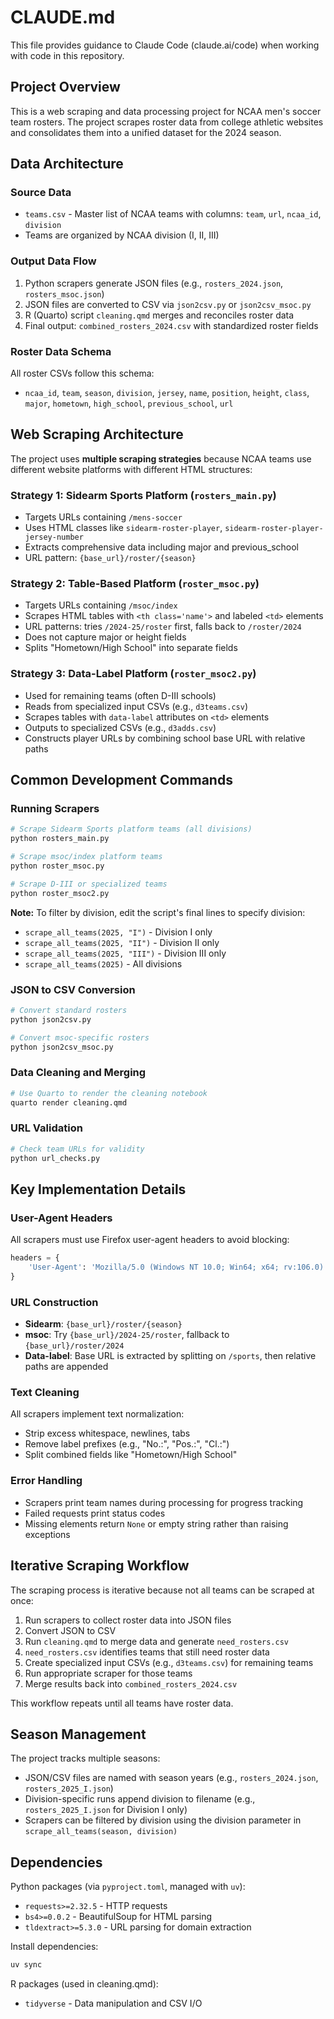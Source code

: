 # CLAUDE.md

This file provides guidance to Claude Code (claude.ai/code) when working with code in this repository.

## Project Overview

This is a web scraping and data processing project for NCAA men's soccer team rosters. The project scrapes roster data from college athletic websites and consolidates them into a unified dataset for the 2024 season.

## Data Architecture

### Source Data
- `teams.csv` - Master list of NCAA teams with columns: `team`, `url`, `ncaa_id`, `division`
- Teams are organized by NCAA division (I, II, III)

### Output Data Flow
1. Python scrapers generate JSON files (e.g., `rosters_2024.json`, `rosters_msoc.json`)
2. JSON files are converted to CSV via `json2csv.py` or `json2csv_msoc.py`
3. R (Quarto) script `cleaning.qmd` merges and reconciles roster data
4. Final output: `combined_rosters_2024.csv` with standardized roster fields

### Roster Data Schema
All roster CSVs follow this schema:
- `ncaa_id`, `team`, `season`, `division`, `jersey`, `name`, `position`, `height`, `class`, `major`, `hometown`, `high_school`, `previous_school`, `url`

## Web Scraping Architecture

The project uses **multiple scraping strategies** because NCAA teams use different website platforms with different HTML structures:

### Strategy 1: Sidearm Sports Platform (`rosters_main.py`)
- Targets URLs containing `/mens-soccer`
- Uses HTML classes like `sidearm-roster-player`, `sidearm-roster-player-jersey-number`
- Extracts comprehensive data including major and previous_school
- URL pattern: `{base_url}/roster/{season}`

### Strategy 2: Table-Based Platform (`roster_msoc.py`)
- Targets URLs containing `/msoc/index`
- Scrapes HTML tables with `<th class='name'>` and labeled `<td>` elements
- URL patterns: tries `/2024-25/roster` first, falls back to `/roster/2024`
- Does not capture major or height fields
- Splits "Hometown/High School" into separate fields

### Strategy 3: Data-Label Platform (`roster_msoc2.py`)
- Used for remaining teams (often D-III schools)
- Reads from specialized input CSVs (e.g., `d3teams.csv`)
- Scrapes tables with `data-label` attributes on `<td>` elements
- Outputs to specialized CSVs (e.g., `d3adds.csv`)
- Constructs player URLs by combining school base URL with relative paths

## Common Development Commands

### Running Scrapers
```bash
# Scrape Sidearm Sports platform teams (all divisions)
python rosters_main.py

# Scrape msoc/index platform teams
python roster_msoc.py

# Scrape D-III or specialized teams
python roster_msoc2.py
```

**Note:** To filter by division, edit the script's final lines to specify division:
- `scrape_all_teams(2025, "I")` - Division I only
- `scrape_all_teams(2025, "II")` - Division II only
- `scrape_all_teams(2025, "III")` - Division III only
- `scrape_all_teams(2025)` - All divisions

### JSON to CSV Conversion
```bash
# Convert standard rosters
python json2csv.py

# Convert msoc-specific rosters
python json2csv_msoc.py
```

### Data Cleaning and Merging
```bash
# Use Quarto to render the cleaning notebook
quarto render cleaning.qmd
```

### URL Validation
```bash
# Check team URLs for validity
python url_checks.py
```

## Key Implementation Details

### User-Agent Headers
All scrapers must use Firefox user-agent headers to avoid blocking:
```python
headers = {
    'User-Agent': 'Mozilla/5.0 (Windows NT 10.0; Win64; x64; rv:106.0) Gecko/20100101 Firefox/106.0'
}
```

### URL Construction
- **Sidearm**: `{base_url}/roster/{season}`
- **msoc**: Try `{base_url}/2024-25/roster`, fallback to `{base_url}/roster/2024`
- **Data-label**: Base URL is extracted by splitting on `/sports`, then relative paths are appended

### Text Cleaning
All scrapers implement text normalization:
- Strip excess whitespace, newlines, tabs
- Remove label prefixes (e.g., "No.:", "Pos.:", "Cl.:")
- Split combined fields like "Hometown/High School"

### Error Handling
- Scrapers print team names during processing for progress tracking
- Failed requests print status codes
- Missing elements return `None` or empty string rather than raising exceptions

## Iterative Scraping Workflow

The scraping process is iterative because not all teams can be scraped at once:

1. Run scrapers to collect roster data into JSON files
2. Convert JSON to CSV
3. Run `cleaning.qmd` to merge data and generate `need_rosters.csv`
4. `need_rosters.csv` identifies teams that still need roster data
5. Create specialized input CSVs (e.g., `d3teams.csv`) for remaining teams
6. Run appropriate scraper for those teams
7. Merge results back into `combined_rosters_2024.csv`

This workflow repeats until all teams have roster data.

## Season Management

The project tracks multiple seasons:
- JSON/CSV files are named with season years (e.g., `rosters_2024.json`, `rosters_2025_I.json`)
- Division-specific runs append division to filename (e.g., `rosters_2025_I.json` for Division I only)
- Scrapers can be filtered by division using the division parameter in `scrape_all_teams(season, division)`

## Dependencies

Python packages (via `pyproject.toml`, managed with `uv`):
- `requests>=2.32.5` - HTTP requests
- `bs4>=0.0.2` - BeautifulSoup for HTML parsing
- `tldextract>=5.3.0` - URL parsing for domain extraction

Install dependencies:
```bash
uv sync
```

R packages (used in cleaning.qmd):
- `tidyverse` - Data manipulation and CSV I/O
